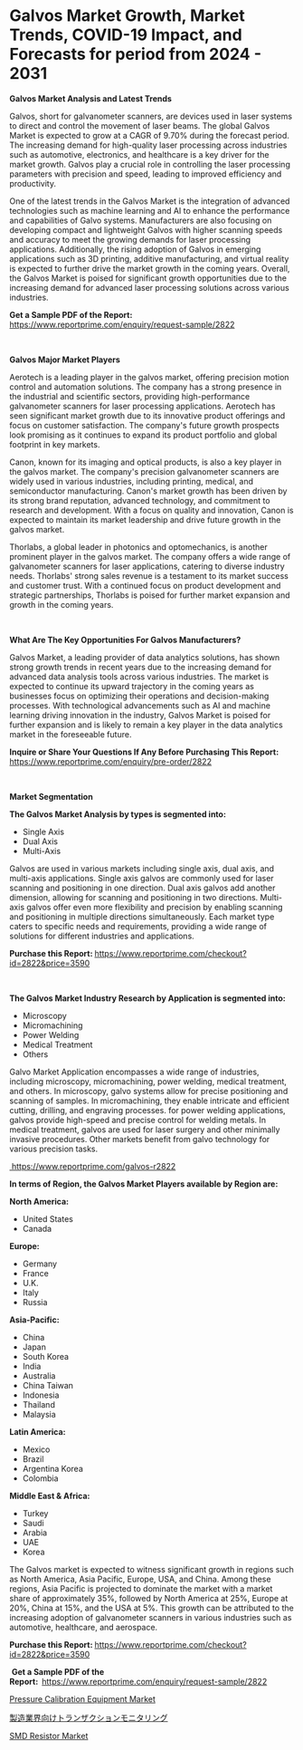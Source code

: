 <p><h1>Galvos Market Growth, Market Trends, COVID-19 Impact, and Forecasts for period from 2024 - 2031</h1></p><p><strong>Galvos Market Analysis and Latest Trends</strong></p>
<p><p>Galvos, short for galvanometer scanners, are devices used in laser systems to direct and control the movement of laser beams. The global Galvos Market is expected to grow at a CAGR of 9.70% during the forecast period. The increasing demand for high-quality laser processing across industries such as automotive, electronics, and healthcare is a key driver for the market growth. Galvos play a crucial role in controlling the laser processing parameters with precision and speed, leading to improved efficiency and productivity.</p><p>One of the latest trends in the Galvos Market is the integration of advanced technologies such as machine learning and AI to enhance the performance and capabilities of Galvo systems. Manufacturers are also focusing on developing compact and lightweight Galvos with higher scanning speeds and accuracy to meet the growing demands for laser processing applications. Additionally, the rising adoption of Galvos in emerging applications such as 3D printing, additive manufacturing, and virtual reality is expected to further drive the market growth in the coming years. Overall, the Galvos Market is poised for significant growth opportunities due to the increasing demand for advanced laser processing solutions across various industries.</p></p>
<p><strong>Get a Sample PDF of the Report:&nbsp;</strong> <a href="https://www.reportprime.com/enquiry/request-sample/2822">https://www.reportprime.com/enquiry/request-sample/2822</a></p>
<p>&nbsp;</p>
<p><strong>Galvos Major Market Players</strong></p>
<p><p>Aerotech is a leading player in the galvos market, offering precision motion control and automation solutions. The company has a strong presence in the industrial and scientific sectors, providing high-performance galvanometer scanners for laser processing applications. Aerotech has seen significant market growth due to its innovative product offerings and focus on customer satisfaction. The company's future growth prospects look promising as it continues to expand its product portfolio and global footprint in key markets.</p><p>Canon, known for its imaging and optical products, is also a key player in the galvos market. The company's precision galvanometer scanners are widely used in various industries, including printing, medical, and semiconductor manufacturing. Canon's market growth has been driven by its strong brand reputation, advanced technology, and commitment to research and development. With a focus on quality and innovation, Canon is expected to maintain its market leadership and drive future growth in the galvos market.</p><p>Thorlabs, a global leader in photonics and optomechanics, is another prominent player in the galvos market. The company offers a wide range of galvanometer scanners for laser applications, catering to diverse industry needs. Thorlabs' strong sales revenue is a testament to its market success and customer trust. With a continued focus on product development and strategic partnerships, Thorlabs is poised for further market expansion and growth in the coming years.</p></p>
<p>&nbsp;</p>
<p><strong>What Are The Key Opportunities For Galvos Manufacturers?</strong></p>
<p><p>Galvos Market, a leading provider of data analytics solutions, has shown strong growth trends in recent years due to the increasing demand for advanced data analysis tools across various industries. The market is expected to continue its upward trajectory in the coming years as businesses focus on optimizing their operations and decision-making processes. With technological advancements such as AI and machine learning driving innovation in the industry, Galvos Market is poised for further expansion and is likely to remain a key player in the data analytics market in the foreseeable future.</p></p>
<p><strong>Inquire or Share Your Questions If Any Before Purchasing This Report:</strong> <a href="https://www.reportprime.com/enquiry/pre-order/2822">https://www.reportprime.com/enquiry/pre-order/2822</a></p>
<p>&nbsp;</p>
<p><strong>Market Segmentation</strong></p>
<p><strong>The Galvos Market Analysis by types is segmented into:</strong></p>
<p><ul><li>Single Axis</li><li>Dual Axis</li><li>Multi-Axis</li></ul></p>
<p><p>Galvos are used in various markets including single axis, dual axis, and multi-axis applications. Single axis galvos are commonly used for laser scanning and positioning in one direction. Dual axis galvos add another dimension, allowing for scanning and positioning in two directions. Multi-axis galvos offer even more flexibility and precision by enabling scanning and positioning in multiple directions simultaneously. Each market type caters to specific needs and requirements, providing a wide range of solutions for different industries and applications.</p></p>
<p><strong>Purchase this Report:&nbsp;</strong><a href="https://www.reportprime.com/checkout?id=2822&price=3590">https://www.reportprime.com/checkout?id=2822&price=3590</a></p>
<p>&nbsp;</p>
<p><strong>The Galvos Market Industry Research by Application is segmented into:</strong></p>
<p><ul><li>Microscopy</li><li>Micromachining</li><li>Power Welding</li><li>Medical Treatment</li><li>Others</li></ul></p>
<p><p>Galvo Market Application encompasses a wide range of industries, including microscopy, micromachining, power welding, medical treatment, and others. In microscopy, galvo systems allow for precise positioning and scanning of samples. In micromachining, they enable intricate and efficient cutting, drilling, and engraving processes. for power welding applications, galvos provide high-speed and precise control for welding metals. In medical treatment, galvos are used for laser surgery and other minimally invasive procedures. Other markets benefit from galvo technology for various precision tasks.</p></p>
<p><a href="https://www.reportprime.com/galvos-r2822">&nbsp;https://www.reportprime.com/galvos-r2822</a></p>
<p><strong>In terms of Region, the Galvos Market Players available by Region are:</strong></p>
<p>
    <p> <strong> North America: </strong>
        <ul>
            <li>United States</li>
            <li>Canada</li>
        </ul>
        </p> 
    <p> <strong> Europe: </strong>
        <ul>
            <li>Germany</li>
            <li>France</li>
            <li>U.K.</li>
            <li>Italy</li>
            <li>Russia</li>
        </ul>
        </p> 
    <p> <strong> Asia-Pacific: </strong>
        <ul>
            <li>China</li>
            <li>Japan</li>
            <li>South Korea</li>
            <li>India</li>
            <li>Australia</li>
            <li>China Taiwan</li>
            <li>Indonesia</li>
            <li>Thailand</li>
            <li>Malaysia</li>
        </ul>
        </p> 
    <p> <strong> Latin America: </strong>
        <ul>
            <li>Mexico</li>
            <li>Brazil</li>
            <li>Argentina Korea</li>
            <li>Colombia</li>
        </ul>
        </p> 
    <p> <strong> Middle East & Africa: </strong>
        <ul>
            <li>Turkey</li>
            <li>Saudi</li>
            <li>Arabia</li>
            <li>UAE</li>
            <li>Korea</li>
        </ul>
    </p>
    </p>
<p><p>The Galvos market is expected to witness significant growth in regions such as North America, Asia Pacific, Europe, USA, and China. Among these regions, Asia Pacific is projected to dominate the market with a market share of approximately 35%, followed by North America at 25%, Europe at 20%, China at 15%, and the USA at 5%. This growth can be attributed to the increasing adoption of galvanometer scanners in various industries such as automotive, healthcare, and aerospace.</p></p>
<p><strong>Purchase this Report: </strong><a href="https://www.reportprime.com/checkout?id=2822&price=3590">https://www.reportprime.com/checkout?id=2822&price=3590</a></p>
<p>&nbsp;<strong>Get a Sample PDF of the Report:&nbsp;&nbsp;</strong><a href="https://www.reportprime.com/enquiry/request-sample/2822">https://www.reportprime.com/enquiry/request-sample/2822</a></p>
<p><strong></strong></p>
<p><p><a href="https://github.com/michealerrygz/Market-Research-Report-List-1/blob/main/pressure-calibration-equipment-market.md">Pressure Calibration Equipment Market</a></p><p><a href="https://github.com/JanickJohns/Market-Research-Report-List-2/blob/main/933452883061.md">製造業界向けトランザクションモニタリング</a></p><p><a href="https://github.com/abigailsutherland7889/Market-Research-Report-List-1/blob/main/smd-resistor-market.md">SMD Resistor Market</a></p></p>